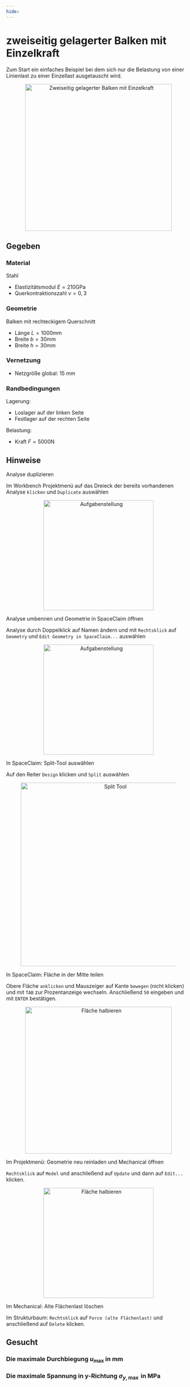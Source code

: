 ```yaml
---
hide:
---
```


# zweiseitig gelagerter Balken mit Einzelkraft

Zum Start ein einfaches Beispiel bei dem sich nur die Belastung von einer Linienlast zu einer Einzellast ausgetauscht wird.

<figure style="text-align:center;">
  <img src="../images/Uebung-01.png" alt="Zweiseitig gelagerter Balken mit Einzelkraft" width="400" class="no-lightbox">
</figure>

## Gegeben

### Material

Stahl

- Elastizitätsmodul $E=210 \mathrm{GPa}$
- Querkontraktionszahl $\nu=0,3$

### Geometrie

Balken mit rechteckigem Querschnitt

- Länge $L=1000 \mathrm{mm}$
- Breite $b=30 \mathrm{mm}$
- Breite $h=30 \mathrm{mm}$

### Vernetzung

- Netzgröße global: 15 mm


### Randbedingungen

Lagerung:

- Loslager auf der linken Seite
- Festlager auf der rechten Seite

Belastung:

- Kraft $F=5000 \mathrm{N}$

## Hinweise

<div class="steps" markdown="1">

  <div class="step">
    <p class="step-title" role="heading" aria-level="2">Analyse duplizieren</p>
    <p>Im Workbench Projektmenü auf das Dreieck der bereits vorhandenen Analyse <code>klicken</code> und <code>Duplicate</code> auswählen</p>
    <figure style="text-align:center;">
    <img src="../images/Analyse_duplizieren.png" alt="Aufgabenstellung" width="300" class="no-lightbox">
    </figure>
  </div>

  <div class="step">
    <p class="step-title" role="heading" aria-level="2">Analyse umbennen und Geometrie in SpaceClaim öffnen</p>
    <p>Analyse durch Doppelklick auf Namen ändern und mit <code>Rechtsklick</code> auf <code>Geometry</code> und <code>Edit Geometry in SpaceClaim...</code> auswählen</p>
    <figure style="text-align:center;">
    <img src="../images/Analyse_duplizieren2.png" alt="Aufgabenstellung" width="300" class="no-lightbox">
    </figure>
  </div>

  <div class="step">
    <p class="step-title" role="heading" aria-level="2">In SpaceClaim: Split-Tool auswählen</p>
    <p>Auf den Reiter <code>Design</code> klicken und <code>Split</code> auswählen</p>
    <figure style="text-align:center;">
    <img src="../images/Kante_erzeugen1.png" alt="Split Tool" width="500" class="no-lightbox">
    </figure>
  </div>

  <div class="step">
    <p class="step-title" role="heading" aria-level="2">In SpaceClaim: Fläche in der Mitte teilen</p>
    <p>Obere Fläche <code>anklicken</code> und Mauszeiger auf Kante <code>bewegen</code> (nicht klicken) und mit <code>TAB</code> zur Prozentanzeige wechseln. Anschließend <code>50</code> eingeben und mit <code>ENTER</code> bestätigen.</p>
    <figure style="text-align:center;">
    <img src="../images/Kante_erzeugen2.png" alt="Fläche halbieren" width="400" class="no-lightbox">
    </figure>
  </div>

  <div class="step">
    <p class="step-title" role="heading" aria-level="2">Im Projektmenü: Geometrie neu reinladen und Mechanical öffnen</p>
    <p><code>Rechtsklick</code> auf <code>Model</code> und anschließend auf <code>Update</code> und dann auf <code>Edit...</code> klicken.</p>
    <figure style="text-align:center;">
    <img src="../images/Geometrie_updaten.png" alt="Fläche halbieren" width="300" class="no-lightbox">
    </figure>
  </div>

  <div class="step">
    <p class="step-title" role="heading" aria-level="2">Im Mechanical: Alte Flächenlast löschen</p>
    <p>Im Strukturbaum: <code>Rechtsklick</code> auf <code>Force (alte Flächenlast)</code> und anschließend auf <code>Delete</code> klicken.</p>
  </div>

</div>

## Gesucht

### Die maximale Durchbiegung $u_{\max }$ in mm

<div class="numeric-question" data-answer="7.378" data-tolerance="0.1" data-points="5" data-attempts="5"  data-hints="Einheit auf mm gewechselt? Kraft auf -5000N in z-Richtung auf der Kante?">
</div>

### Die maximale Spannung in y-Richtung $\sigma_{y, \max }$ in MPa

<div class="numeric-question" data-answer="275.03" data-tolerance="0.5" data-points="5" data-attempts="5"  data-hints="Einheit auf mm gewechselt? Kraft auf -5000N in z-Richtung auf der Kante?">
</div>
